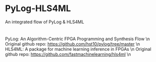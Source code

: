 # PyLog-HLS4ML
An integrated flow of PyLog &amp; HLS4ML

#
PyLog: An Algorithm-Centric FPGA Programming and Synthesis Flow \n 
Original github repo: https://github.com/hst10/pylog/tree/master \n 
HLS4ML: A package for machine learning inference in FPGAs \n
Original github repo: https://github.com/fastmachinelearning/hls4ml \n
